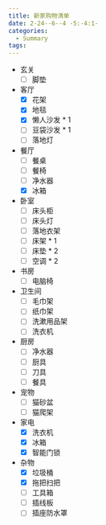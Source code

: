 ```yaml
---
title: 新家购物清单
date: 2-24--6--4 -5:-4:1-
categories:
  - Summary
tags:
---
```


- 玄关
    -[ ] 脚垫
- 客厅
    -[x] 花架
    -[x] 地毯
    -[x] 懒人沙发 * 1
    -[ ] 豆袋沙发 * 1
    -[ ] 落地灯
- 餐厅
    -[ ] 餐桌
    -[ ] 餐椅
    -[ ] 净水器
    -[x] 冰箱
- 卧室
    -[ ] 床头柜
    -[ ] 床头灯
    -[ ] 落地衣架
    -[ ] 床架 * 1
    -[ ] 床垫 * 2
    -[ ] 空调 * 2
- 书房
    -[ ] 电脑椅
- 卫生间
    -[ ] 毛巾架
    -[ ] 纸巾架
    -[ ] 洗漱用品架
    -[ ] 洗衣机
- 厨房
    -[ ] 净水器
    -[ ] 厨具
    -[ ] 刀具
    -[ ] 餐具
- 宠物
    -[ ] 猫砂盆
    -[ ] 猫爬架
- 家电
    -[x] 洗衣机
    -[x] 冰箱
    -[x] 智能门锁
- 杂物
    -[x] 垃圾桶
    -[x] 拖把扫把
    -[ ] 工具箱
    -[ ] 插线板
    -[ ] 插座防水罩
